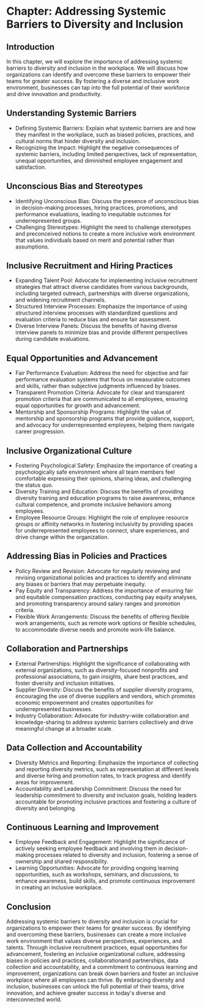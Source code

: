Chapter: Addressing Systemic Barriers to Diversity and Inclusion
================================================================

Introduction
------------

In this chapter, we will explore the importance of addressing systemic barriers to diversity and inclusion in the workplace. We will discuss how organizations can identify and overcome these barriers to empower their teams for greater success. By fostering a diverse and inclusive work environment, businesses can tap into the full potential of their workforce and drive innovation and productivity.

Understanding Systemic Barriers
-------------------------------

* Defining Systemic Barriers: Explain what systemic barriers are and how they manifest in the workplace, such as biased policies, practices, and cultural norms that hinder diversity and inclusion.
* Recognizing the Impact: Highlight the negative consequences of systemic barriers, including limited perspectives, lack of representation, unequal opportunities, and diminished employee engagement and satisfaction.

Unconscious Bias and Stereotypes
--------------------------------

* Identifying Unconscious Bias: Discuss the presence of unconscious bias in decision-making processes, hiring practices, promotions, and performance evaluations, leading to inequitable outcomes for underrepresented groups.
* Challenging Stereotypes: Highlight the need to challenge stereotypes and preconceived notions to create a more inclusive work environment that values individuals based on merit and potential rather than assumptions.

Inclusive Recruitment and Hiring Practices
------------------------------------------

* Expanding Talent Pool: Advocate for implementing inclusive recruitment strategies that attract diverse candidates from various backgrounds, including targeted outreach, partnerships with diverse organizations, and widening recruitment channels.
* Structured Interview Processes: Emphasize the importance of using structured interview processes with standardized questions and evaluation criteria to reduce bias and ensure fair assessment.
* Diverse Interview Panels: Discuss the benefits of having diverse interview panels to minimize bias and provide different perspectives during candidate evaluations.

Equal Opportunities and Advancement
-----------------------------------

* Fair Performance Evaluation: Address the need for objective and fair performance evaluation systems that focus on measurable outcomes and skills, rather than subjective judgments influenced by biases.
* Transparent Promotion Criteria: Advocate for clear and transparent promotion criteria that are communicated to all employees, ensuring equal opportunities for growth and advancement.
* Mentorship and Sponsorship Programs: Highlight the value of mentorship and sponsorship programs that provide guidance, support, and advocacy for underrepresented employees, helping them navigate career progression.

Inclusive Organizational Culture
--------------------------------

* Fostering Psychological Safety: Emphasize the importance of creating a psychologically safe environment where all team members feel comfortable expressing their opinions, sharing ideas, and challenging the status quo.
* Diversity Training and Education: Discuss the benefits of providing diversity training and education programs to raise awareness, enhance cultural competence, and promote inclusive behaviors among employees.
* Employee Resource Groups: Highlight the role of employee resource groups or affinity networks in fostering inclusivity by providing spaces for underrepresented employees to connect, share experiences, and drive change within the organization.

Addressing Bias in Policies and Practices
-----------------------------------------

* Policy Review and Revision: Advocate for regularly reviewing and revising organizational policies and practices to identify and eliminate any biases or barriers that may perpetuate inequity.
* Pay Equity and Transparency: Address the importance of ensuring fair and equitable compensation practices, conducting pay equity analyses, and promoting transparency around salary ranges and promotion criteria.
* Flexible Work Arrangements: Discuss the benefits of offering flexible work arrangements, such as remote work options or flexible schedules, to accommodate diverse needs and promote work-life balance.

Collaboration and Partnerships
------------------------------

* External Partnerships: Highlight the significance of collaborating with external organizations, such as diversity-focused nonprofits and professional associations, to gain insights, share best practices, and foster diversity and inclusion initiatives.
* Supplier Diversity: Discuss the benefits of supplier diversity programs, encouraging the use of diverse suppliers and vendors, which promotes economic empowerment and creates opportunities for underrepresented businesses.
* Industry Collaboration: Advocate for industry-wide collaboration and knowledge-sharing to address systemic barriers collectively and drive meaningful change at a broader scale.

Data Collection and Accountability
----------------------------------

* Diversity Metrics and Reporting: Emphasize the importance of collecting and reporting diversity metrics, such as representation at different levels and diverse hiring and promotion rates, to track progress and identify areas for improvement.
* Accountability and Leadership Commitment: Discuss the need for leadership commitment to diversity and inclusion goals, holding leaders accountable for promoting inclusive practices and fostering a culture of diversity and belonging.

Continuous Learning and Improvement
-----------------------------------

* Employee Feedback and Engagement: Highlight the significance of actively seeking employee feedback and involving them in decision-making processes related to diversity and inclusion, fostering a sense of ownership and shared responsibility.
* Learning Opportunities: Advocate for providing ongoing learning opportunities, such as workshops, seminars, and discussions, to enhance awareness, build skills, and promote continuous improvement in creating an inclusive workplace.

Conclusion
----------

Addressing systemic barriers to diversity and inclusion is crucial for organizations to empower their teams for greater success. By identifying and overcoming these barriers, businesses can create a more inclusive work environment that values diverse perspectives, experiences, and talents. Through inclusive recruitment practices, equal opportunities for advancement, fostering an inclusive organizational culture, addressing biases in policies and practices, collaborationand partnerships, data collection and accountability, and a commitment to continuous learning and improvement, organizations can break down barriers and foster an inclusive workplace where all employees can thrive. By embracing diversity and inclusion, businesses can unlock the full potential of their teams, drive innovation, and achieve greater success in today's diverse and interconnected world.
